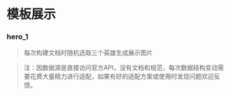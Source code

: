 # 模板展示
### hero_1
> 每次构建文档时随机选取三个英雄生成展示图片  

> 注：因数据源是直接访问官方API，没有文档和规范，每次数据结构变动需要花费大量精力进行适配，如果有好的适配方案或使用时发现问题欢迎反馈。
<ImageViewer src="generated/hero_1-0.png" />
<ImageViewer src="generated/hero_1-1.png" />
<ImageViewer src="generated/hero_1-2.png" />
